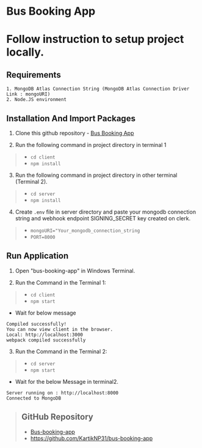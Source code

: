 # Bus Booking App


# Follow instruction to setup project locally.

## Requirements
```
1. MongoDB Atlas Connection String (MongoDB Atlas Connection Driver Link : mongoURI)
2. Node.JS environment 
```

## Installation And Import Packages
1. Clone this github repository - [Bus Booking App](https://github.com/KartikNP31/bus-booking-app)

2. Run the following command in project directory in terminal 1
> - ``` cd client ```
> - ``` npm install ```

3. Run the following command in project directory in other terminal (Terminal 2).
> - ``` cd server ```
> - ``` npm install ```


4. Create ``` .env ``` file in server directory and paste your mongodb connection string and webhook endpoint SIGNING_SECRET key created on clerk.
> - ``` mongoURI="Your_mongodb_connection_string ```
>- ``` PORT=8000 ```




## Run Application

1. Open "bus-booking-app" in Windows Terminal.

2. Run the Command in the Terminal 1: 
> - ``` cd client ```
> - ``` npm start ```
  - Wait for below message
  ```
  Compiled successfully!
  You can now view client in the browser.
  Local: http://localhost:3000
  webpack compiled successfully
  ```

3. Run the Command in the Terminal 2: 
> - ``` cd server ```
> - ``` npm start ```

  - Wait for the below Message in terminal2.
  ```
  Server running on : http://localhost:8000
  Connected to MongoDB
  ```


>## GitHub Repository 
>- [Bus-booking-app](https://github.com/KartikNP31/bus-booking-app)
>- https://github.com/KartikNP31/bus-booking-app